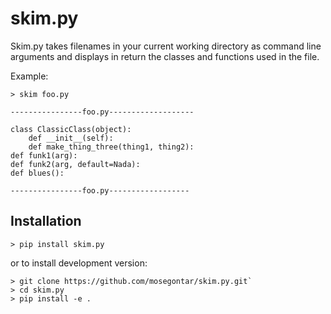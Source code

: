 # skim.py

 Skim.py takes filenames in your current working directory as command line arguments and displays in return the classes and functions used in the file. 

Example:

`> skim foo.py`
    
    ----------------foo.py-------------------
    
    class ClassicClass(object):
        def __init__(self):
        def make_thing_three(thing1, thing2):
    def funk1(arg):
    def funk2(arg, default=Nada):
    def blues():

    ----------------foo.py------------------


## Installation

`> pip install skim.py` 

or to install  development version:

    > git clone https://github.com/mosegontar/skim.py.git`
    > cd skim.py
    > pip install -e .
